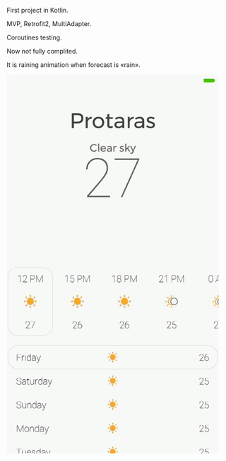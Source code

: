 First project in Kotlin.

MVP, Retrofit2, MultiAdapter.

Coroutines testing.

Now not fully complited.

It is raining animation when forecast is «rain».


<img src="https://github.com/setnameinc/Weather/blob/master/weather.gif" width="480" height="860" />
